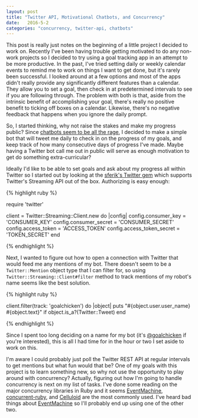 ```yaml
---
layout: post
title: "Twitter API, Motivational Chatbots, and Concurrency"
date:   2016-5-2
categories: "concurrency, twitter-api, chatbots"
---
```


This post is really just notes on the beginning of a little project I decided to work on. Recently I've been having trouble getting motivated to do any non-work projects so I decided to try using a goal tracking app in an attempt to be more productive. In the past, I've tried setting daily or weekly calendar events to remind me to work on things I want to get done, but it's rarely been successful. I looked around at a few options and most of the apps didn't really provide any significantly different features than a calendar. They allow you to set a goal, then check in at predetermined intervals to see if you are following through. The problem with both is that, aside from the intrinsic benefit of accomplishing your goal, there's really no positive benefit to ticking off boxes on a calendar. Likewise, there's no negative feedback that happens when you ignore the daily prompt.

So, I started thinking, why not raise the stakes and make my progress public? Since [chatbots seem to be all the rage][chatbot-article], I decided to make a simple bot that will tweet me daily to check in on the progress of my goals, and keep track of how many consecutive days of progress I've made. Maybe having a Twitter bot call me out in public will serve as enough motivation to get do something extra-curricular?

Ideally I'd like to be able to set goals and ask about my progress all within Twitter so I started out by looking at the [sferik's Twitter gem][twitter-gem] which supports Twitter's Streaming API out of the box. Authorizing is easy enough:

{% highlight ruby %}

  require 'twitter'

  client = Twitter::Streaming::Client.new do |config|
    config.consumer_key        = 'CONSUMER_KEY'
    config.consumer_secret     = 'CONSUMER_SECRET'
    config.access_token        = 'ACCESS_TOKEN'
    config.access_token_secret = 'TOKEN_SECRET'
  end

{% endhighlight %}

Next, I wanted to figure out how to open a connection with Twitter that would feed me any mentions of my bot. There doesn't seem to be a `Twitter::Mention` object type that I can filter for, so using `Twitter::Streaming::Client#filter` method to track mentions of my robot's name seems like the best solution.

{% highlight ruby %}

  client.filter(track: 'goalchicken') do |object|
    puts "#{object.user.user_name} #{object.text}" if object.is_a?(Twitter::Tweet)
  end

{% endhighlight %}

Since I spent too long deciding on a name for my bot (it's [@goalchicken][goalchicken] if you're interested), this is all I had time for in the hour or two I set aside to work on this.

I'm aware I could probably just poll the Twitter REST API at regular intervals to get mentions but what fun would that be? One of my goals with this project is to learn something new, so why not use the opportunity to play around with concurrency? Actually, figuring out how I'm going to handle concurrency is next on my list of tasks. I've done some reading on the major concurrency libraries in Ruby and it seems [EventMachine][eventmachine], [concurrent-ruby][concurrent-ruby], and [Celluloid][celluloid] are the most commonly used. I've heard bad things about [EventMachine][eventmachine] so I'll probably end up using one of the other two.




[chatbot-article]: http://venturebeat.com/2016/05/01/the-200-billion-dollar-chatbot-disruption/
[goalchicken]: https://twitter.com/goalchicken
[twitter-gem]: https://github.com/sferik/twitter
[eventmachine]: https://github.com/eventmachine/eventmachine
[concurrent-ruby]: https://github.com/ruby-concurrency/concurrent-ruby
[celluloid]: https://celluloid.io/